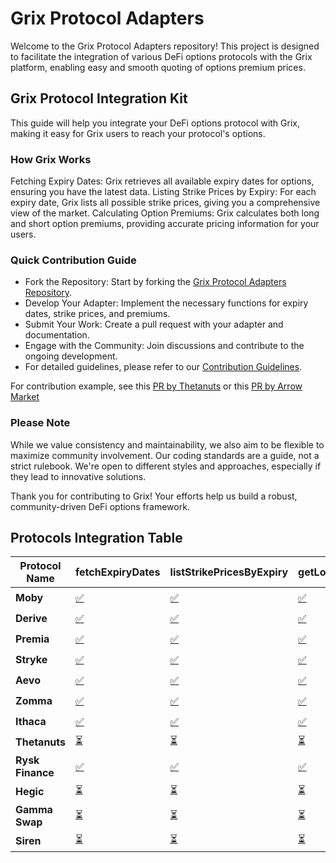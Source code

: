 # Grix Protocol Adapters

Welcome to the Grix Protocol Adapters repository! This project is designed to facilitate the integration of various DeFi options protocols with the Grix platform, enabling easy and smooth quoting of options premium prices.

## Grix Protocol Integration Kit

This guide will help you integrate your DeFi options protocol with Grix, making it easy for Grix users to reach your protocol's options.

### How Grix Works

Fetching Expiry Dates: Grix retrieves all available expiry dates for options, ensuring you have the latest data.
Listing Strike Prices by Expiry: For each expiry date, Grix lists all possible strike prices, giving you a comprehensive view of the market.
Calculating Option Premiums: Grix calculates both long and short option premiums, providing accurate pricing information for your users.

### Quick Contribution Guide

- Fork the Repository: Start by forking the [Grix Protocol Adapters Repository](https://github.com/grixprotocol/defi-options-adapters).
- Develop Your Adapter: Implement the necessary functions for expiry dates, strike prices, and premiums.
- Submit Your Work: Create a pull request with your adapter and documentation.
- Engage with the Community: Join discussions and contribute to the ongoing development.
- For detailed guidelines, please refer to our [Contribution Guidelines](https://github.com/grixprotocol/defi-options-adapters/blob/main/CONTRIBUTE.md).

For contribution example, see this [PR by Thetanuts](https://github.com/grixprotocol/defi-options-adapters/pull/4) or this [PR by Arrow Market](https://github.com/grixprotocol/defi-options-adapters/pull/10)

### Please Note

While we value consistency and maintainability, we also aim to be flexible to maximize community involvement.
Our coding standards are a guide, not a strict rulebook. We're open to different styles and approaches, especially if they lead to innovative solutions.

Thank you for contributing to Grix! Your efforts help us build a robust, community-driven DeFi options framework.

## Protocols Integration Table

<!-- INTEGRATIONS_TABLE_SECTION -->

| **Protocol Name** | **fetchExpiryDates**                                                                                              | **listStrikePricesByExpiry**                                                                                              | **getLongOptionPremium**                                                                                              | **getShortOptionPremium**                                                                                              | **buyOptionContract**                                                                                              | **addOptionToPosition**                                                                                              | **exerciseOptionContract**                                                                                              | **sellOptionBackToIssuer**                                                                                              | **transferOptionOwnership**                                                                                              |
| ----------------- | ----------------------------------------------------------------------------------------------------------------- | ------------------------------------------------------------------------------------------------------------------------- | --------------------------------------------------------------------------------------------------------------------- | ---------------------------------------------------------------------------------------------------------------------- | ------------------------------------------------------------------------------------------------------------------ | -------------------------------------------------------------------------------------------------------------------- | ----------------------------------------------------------------------------------------------------------------------- | ----------------------------------------------------------------------------------------------------------------------- | ------------------------------------------------------------------------------------------------------------------------ |
| **Moby**          | [✅](https://github.com/grixprotocol/defi-options-adapters/blob/main/moby/fetchExpiryDates/CONTRIBUTE.md)         | [✅](https://github.com/grixprotocol/defi-options-adapters/blob/main/moby/listStrikePricesByExpiry/CONTRIBUTE.md)         | [✅](https://github.com/grixprotocol/defi-options-adapters/blob/main/moby/getLongOptionPremium/CONTRIBUTE.md)         | [✅](https://github.com/grixprotocol/defi-options-adapters/blob/main/moby/getShortOptionPremium/CONTRIBUTE.md)         | [✅](https://github.com/grixprotocol/defi-options-adapters/blob/main/moby/buyOptionContract/CONTRIBUTE.md)         | [✅](https://github.com/grixprotocol/defi-options-adapters/blob/main/moby/addOptionToPosition/CONTRIBUTE.md)         | [⏳](https://github.com/grixprotocol/defi-options-adapters/blob/main/moby/exerciseOptionContract/CONTRIBUTE.md)         | [⏳](https://github.com/grixprotocol/defi-options-adapters/blob/main/moby/sellOptionBackToIssuer/CONTRIBUTE.md)         | [⏳](https://github.com/grixprotocol/defi-options-adapters/blob/main/moby/transferOptionOwnership/CONTRIBUTE.md)         |
| **Derive**          | [✅](https://github.com/grixprotocol/defi-options-adapters/blob/main/lyra/fetchExpiryDates/CONTRIBUTE.md)         | [✅](https://github.com/grixprotocol/defi-options-adapters/blob/main/lyra/listStrikePricesByExpiry/CONTRIBUTE.md)         | [✅](https://github.com/grixprotocol/defi-options-adapters/blob/main/lyra/getLongOptionPremium/CONTRIBUTE.md)         | [⏳](https://github.com/grixprotocol/defi-options-adapters/blob/main/lyra/getShortOptionPremium/CONTRIBUTE.md)         | [⏳](https://github.com/grixprotocol/defi-options-adapters/blob/main/lyra/buyOptionContract/CONTRIBUTE.md)         | [⏳](https://github.com/grixprotocol/defi-options-adapters/blob/main/lyra/addOptionToPosition/CONTRIBUTE.md)         | [⏳](https://github.com/grixprotocol/defi-options-adapters/blob/main/lyra/exerciseOptionContract/CONTRIBUTE.md)         | [⏳](https://github.com/grixprotocol/defi-options-adapters/blob/main/lyra/sellOptionBackToIssuer/CONTRIBUTE.md)         | [⏳](https://github.com/grixprotocol/defi-options-adapters/blob/main/lyra/transferOptionOwnership/CONTRIBUTE.md)         |
| **Premia**        | [✅](https://github.com/grixprotocol/defi-options-adapters/blob/main/premia/fetchExpiryDates/CONTRIBUTE.md)       | [✅](https://github.com/grixprotocol/defi-options-adapters/blob/main/premia/listStrikePricesByExpiry/CONTRIBUTE.md)       | [✅](https://github.com/grixprotocol/defi-options-adapters/blob/main/premia/getLongOptionPremium/CONTRIBUTE.md)       | [⏳](https://github.com/grixprotocol/defi-options-adapters/blob/main/premia/getShortOptionPremium/CONTRIBUTE.md)       | [✅](https://github.com/grixprotocol/defi-options-adapters/blob/main/premia/buyOptionContract/CONTRIBUTE.md)       | [✅](https://github.com/grixprotocol/defi-options-adapters/blob/main/premia/addOptionToPosition/CONTRIBUTE.md)       | [⏳](https://github.com/grixprotocol/defi-options-adapters/blob/main/premia/exerciseOptionContract/CONTRIBUTE.md)       | [⏳](https://github.com/grixprotocol/defi-options-adapters/blob/main/premia/sellOptionBackToIssuer/CONTRIBUTE.md)       | [⏳](https://github.com/grixprotocol/defi-options-adapters/blob/main/premia/transferOptionOwnership/CONTRIBUTE.md)       |
| **Stryke**         | [✅](https://github.com/grixprotocol/defi-options-adapters/blob/main/stryke/fetchExpiryDates/CONTRIBUTE.md)        | [✅](https://github.com/grixprotocol/defi-options-adapters/blob/main/stryke/listStrikePricesByExpiry/CONTRIBUTE.md)        | [✅](https://github.com/grixprotocol/defi-options-adapters/blob/main/stryke/getLongOptionPremium/CONTRIBUTE.md)        | [⏳](https://github.com/grixprotocol/defi-options-adapters/blob/main/stryke/getShortOptionPremium/CONTRIBUTE.md)        | [⏳](https://github.com/grixprotocol/defi-options-adapters/blob/main/stryke/buyOptionContract/CONTRIBUTE.md)        | [⏳](https://github.com/grixprotocol/defi-options-adapters/blob/main/stryke/addOptionToPosition/CONTRIBUTE.md)        | [⏳](https://github.com/grixprotocol/defi-options-adapters/blob/main/stryke/exerciseOptionContract/CONTRIBUTE.md)        | [⏳](https://github.com/grixprotocol/defi-options-adapters/blob/main/stryke/sellOptionBackToIssuer/CONTRIBUTE.md)        | [⏳](https://github.com/grixprotocol/defi-options-adapters/blob/main/stryke/transferOptionOwnership/CONTRIBUTE.md)        |
| **Aevo**          | [✅](https://github.com/grixprotocol/defi-options-adapters/blob/main/aevo/fetchExpiryDates/CONTRIBUTE.md)         | [✅](https://github.com/grixprotocol/defi-options-adapters/blob/main/aevo/listStrikePricesByExpiry/CONTRIBUTE.md)         | [✅](aevo/getLongOptionPremium/CONTRIBUTE.md)                                                                         | [✅](https://github.com/grixprotocol/defi-options-adapters/blob/main/aevo/getShortOptionPremium/CONTRIBUTE.md)         | [⏳](https://github.com/grixprotocol/defi-options-adapters/blob/main/aevo/buyOptionContract/CONTRIBUTE.md)         | [⏳](https://github.com/grixprotocol/defi-options-adapters/blob/main/aevo/addOptionToPosition/CONTRIBUTE.md)         | [⏳](https://github.com/grixprotocol/defi-options-adapters/blob/main/aevo/exerciseOptionContract/CONTRIBUTE.md)         | [⏳](https://github.com/grixprotocol/defi-options-adapters/blob/main/aevo/sellOptionBackToIssuer/CONTRIBUTE.md)         | [⏳](https://github.com/grixprotocol/defi-options-adapters/blob/main/aevo/transferOptionOwnership/CONTRIBUTE.md)         |
| **Zomma**         | [✅](https://github.com/grixprotocol/defi-options-adapters/blob/main/zomma/fetchExpiryDates/CONTRIBUTE.md)        | [✅](https://github.com/grixprotocol/defi-options-adapters/blob/main/zomma/listStrikePricesByExpiry/CONTRIBUTE.md)        | [✅](https://github.com/grixprotocol/defi-options-adapters/blob/main/zomma/getLongOptionPremium/CONTRIBUTE.md)        | [⏳](https://github.com/grixprotocol/defi-options-adapters/blob/main/zomma/getShortOptionPremium/CONTRIBUTE.md)        | [⏳](https://github.com/grixprotocol/defi-options-adapters/blob/main/zomma/buyOptionContract/CONTRIBUTE.md)        | [⏳](https://github.com/grixprotocol/defi-options-adapters/blob/main/zomma/addOptionToPosition/CONTRIBUTE.md)        | [⏳](https://github.com/grixprotocol/defi-options-adapters/blob/main/zomma/exerciseOptionContract/CONTRIBUTE.md)        | [⏳](https://github.com/grixprotocol/defi-options-adapters/blob/main/zomma/sellOptionBackToIssuer/CONTRIBUTE.md)        | [⏳](https://github.com/grixprotocol/defi-options-adapters/blob/main/zomma/transferOptionOwnership/CONTRIBUTE.md)        |
| **Ithaca**          | [✅](https://github.com/grixprotocol/defi-options-adapters/blob/main/ithaca/fetchExpiryDates/CONTRIBUTE.md)         | [✅](https://github.com/grixprotocol/defi-options-adapters/blob/main/ithaca/listStrikePricesByExpiry/CONTRIBUTE.md)         | [✅](https://github.com/grixprotocol/defi-options-adapters/blob/main/ithaca/getLongOptionPremium/CONTRIBUTE.md)         | [✅](https://github.com/grixprotocol/defi-options-adapters/blob/main/ithaca/getShortOptionPremium/CONTRIBUTE.md)         | [⏳](https://github.com/grixprotocol/defi-options-adapters/blob/main/ithaca/buyOptionContract/CONTRIBUTE.md)         | [⏳](https://github.com/grixprotocol/defi-options-adapters/blob/main/ithaca/addOptionToPosition/CONTRIBUTE.md)         | [⏳](https://github.com/grixprotocol/defi-options-adapters/blob/main/ithaca/exerciseOptionContract/CONTRIBUTE.md)         | [⏳](https://github.com/grixprotocol/defi-options-adapters/blob/main/ithaca/sellOptionBackToIssuer/CONTRIBUTE.md)         | [⏳](https://github.com/grixprotocol/defi-options-adapters/blob/main/ithaca/transferOptionOwnership/CONTRIBUTE.md)         |
| **Thetanuts**     | [⏳](thetanuts/fetchExpiryDates/CONTRIBUTE.md)                                                                    | [⏳](https://github.com/grixprotocol/defi-options-adapters/blob/main/thetanuts/listStrikePricesByExpiry/CONTRIBUTE.md)    | [⏳](https://github.com/grixprotocol/defi-options-adapters/blob/main/thetanuts/getLongOptionPremium/CONTRIBUTE.md)    | [⏳](https://github.com/grixprotocol/defi-options-adapters/blob/main/thetanuts/getShortOptionPremium/CONTRIBUTE.md)    | [⏳](https://github.com/grixprotocol/defi-options-adapters/blob/main/thetanuts/buyOptionContract/CONTRIBUTE.md)    | [⏳](https://github.com/grixprotocol/defi-options-adapters/blob/main/thetanuts/addOptionToPosition/CONTRIBUTE.md)    | [⏳](https://github.com/grixprotocol/defi-options-adapters/blob/main/thetanuts/exerciseOptionContract/CONTRIBUTE.md)    | [⏳](https://github.com/grixprotocol/defi-options-adapters/blob/main/thetanuts/sellOptionBackToIssuer/CONTRIBUTE.md)    | [⏳](https://github.com/grixprotocol/defi-options-adapters/blob/main/thetanuts/transferOptionOwnership/CONTRIBUTE.md)    |
| **Rysk Finance**  | [✅](https://github.com/grixprotocol/defi-options-adapters/blob/main/rysk-finance/fetchExpiryDates/CONTRIBUTE.md) | [✅](https://github.com/grixprotocol/defi-options-adapters/blob/main/rysk-finance/listStrikePricesByExpiry/CONTRIBUTE.md) | [✅](https://github.com/grixprotocol/defi-options-adapters/blob/main/rysk-finance/getLongOptionPremium/CONTRIBUTE.md) | [⏳](https://github.com/grixprotocol/defi-options-adapters/blob/main/rysk-finance/getShortOptionPremium/CONTRIBUTE.md) | [✅](https://github.com/grixprotocol/defi-options-adapters/blob/main/rysk-finance/buyOptionContract/CONTRIBUTE.md) | [✅](https://github.com/grixprotocol/defi-options-adapters/blob/main/rysk-finance/addOptionToPosition/CONTRIBUTE.md) | [⏳](https://github.com/grixprotocol/defi-options-adapters/blob/main/rysk-finance/exerciseOptionContract/CONTRIBUTE.md) | [⏳](https://github.com/grixprotocol/defi-options-adapters/blob/main/rysk-finance/sellOptionBackToIssuer/CONTRIBUTE.md) | [⏳](https://github.com/grixprotocol/defi-options-adapters/blob/main/rysk-finance/transferOptionOwnership/CONTRIBUTE.md) |
| **Hegic**         | [⏳](https://github.com/grixprotocol/defi-options-adapters/blob/main/hegic/fetchExpiryDates/CONTRIBUTE.md)        | [⏳](https://github.com/grixprotocol/defi-options-adapters/blob/main/hegic/listStrikePricesByExpiry/CONTRIBUTE.md)        | [⏳](https://github.com/grixprotocol/defi-options-adapters/blob/main/hegic/getLongOptionPremium/CONTRIBUTE.md)        | [⏳](https://github.com/grixprotocol/defi-options-adapters/blob/main/hegic/getShortOptionPremium/CONTRIBUTE.md)        | [⏳](https://github.com/grixprotocol/defi-options-adapters/blob/main/hegic/buyOptionContract/CONTRIBUTE.md)        | [⏳](https://github.com/grixprotocol/defi-options-adapters/blob/main/hegic/addOptionToPosition/CONTRIBUTE.md)        | [⏳](https://github.com/grixprotocol/defi-options-adapters/blob/main/hegic/exerciseOptionContract/CONTRIBUTE.md)        | [⏳](https://github.com/grixprotocol/defi-options-adapters/blob/main/hegic/sellOptionBackToIssuer/CONTRIBUTE.md)        | [⏳](https://github.com/grixprotocol/defi-options-adapters/blob/main/hegic/transferOptionOwnership/CONTRIBUTE.md)        |
| **Gamma Swap**    | [⏳](https://github.com/grixprotocol/defi-options-adapters/blob/main/gamma-swap/fetchExpiryDates/CONTRIBUTE.md)   | [⏳](https://github.com/grixprotocol/defi-options-adapters/blob/main/gamma-swap/listStrikePricesByExpiry/CONTRIBUTE.md)   | [⏳](https://github.com/grixprotocol/defi-options-adapters/blob/main/gamma-swap/getLongOptionPremium/CONTRIBUTE.md)   | [⏳](https://github.com/grixprotocol/defi-options-adapters/blob/main/gamma-swap/getShortOptionPremium/CONTRIBUTE.md)   | [⏳](https://github.com/grixprotocol/defi-options-adapters/blob/main/gamma-swap/buyOptionContract/CONTRIBUTE.md)   | [⏳](https://github.com/grixprotocol/defi-options-adapters/blob/main/gamma-swap/addOptionToPosition/CONTRIBUTE.md)   | [⏳](https://github.com/grixprotocol/defi-options-adapters/blob/main/gamma-swap/exerciseOptionContract/CONTRIBUTE.md)   | [⏳](https://github.com/grixprotocol/defi-options-adapters/blob/main/gamma-swap/sellOptionBackToIssuer/CONTRIBUTE.md)   | [⏳](https://github.com/grixprotocol/defi-options-adapters/blob/main/gamma-swap/transferOptionOwnership/CONTRIBUTE.md)   |
| **Siren**         | [⏳](https://github.com/grixprotocol/defi-options-adapters/blob/main/siren/fetchExpiryDates/CONTRIBUTE.md)        | [⏳](https://github.com/grixprotocol/defi-options-adapters/blob/main/siren/listStrikePricesByExpiry/CONTRIBUTE.md)        | [⏳](https://github.com/grixprotocol/defi-options-adapters/blob/main/siren/getLongOptionPremium/CONTRIBUTE.md)        | [⏳](https://github.com/grixprotocol/defi-options-adapters/blob/main/siren/getShortOptionPremium/CONTRIBUTE.md)        | [⏳](https://github.com/grixprotocol/defi-options-adapters/blob/main/siren/buyOptionContract/CONTRIBUTE.md)        | [⏳](https://github.com/grixprotocol/defi-options-adapters/blob/main/siren/addOptionToPosition/CONTRIBUTE.md)        | [⏳](https://github.com/grixprotocol/defi-options-adapters/blob/main/siren/exerciseOptionContract/CONTRIBUTE.md)        | [⏳](https://github.com/grixprotocol/defi-options-adapters/blob/main/siren/sellOptionBackToIssuer/CONTRIBUTE.md)        | [⏳](https://github.com/grixprotocol/defi-options-adapters/blob/main/siren/transferOptionOwnership/CONTRIBUTE.md)        |
